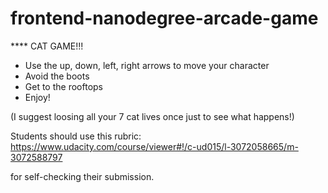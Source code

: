 frontend-nanodegree-arcade-game
===============================

**** CAT GAME!!!

- Use the up, down, left, right arrows to move your character
- Avoid the boots
- Get to the rooftops
- Enjoy!


(I suggest loosing all your 7 cat lives once just to see what happens!)

Students should use this rubric: https://www.udacity.com/course/viewer#!/c-ud015/l-3072058665/m-3072588797

for self-checking their submission.
